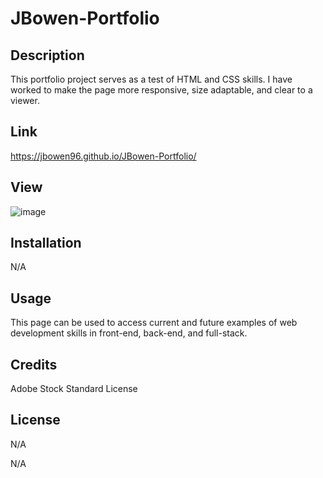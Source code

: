 # JBowen-Portfolio

## Description

This portfolio project serves as a test of HTML and CSS skills. I have worked to make the page more responsive, size adaptable, and clear to a viewer.

## Link
https://jbowen96.github.io/JBowen-Portfolio/

## View
![image](https://github.com/JBowen96/JBowen-Portfolio/assets/139276635/06f4785e-bc62-4060-a855-baaacf17d811)



## Installation

N/A

## Usage

This page can be used to access current and future examples of web development skills in front-end, back-end, and full-stack.

## Credits
Adobe Stock Standard License

## License
N/A

N/A
